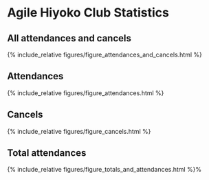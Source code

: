 # Agile Hiyoko Club Statistics
## All attendances and cancels
{% include_relative figures/figure_attendances_and_cancels.html %}

## Attendances
{% include_relative figures/figure_attendances.html %}

## Cancels
{% include_relative figures/figure_cancels.html %}

## Total attendances
{% include_relative figures/figure_totals_and_attendances.html %}% 

